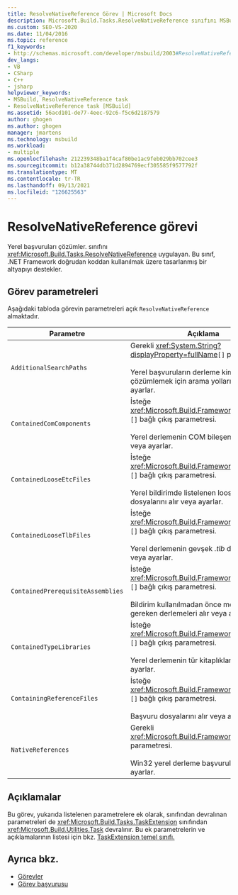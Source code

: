 ```yaml
---
title: ResolveNativeReference Görev | Microsoft Docs
description: Microsoft.Build.Tasks.ResolveNativeReference sınıfını MSBuild yerel başvuruları çözümlemek için ResolveNativeReference görevini nasıl kullandığını öğrenin.
ms.custom: SEO-VS-2020
ms.date: 11/04/2016
ms.topic: reference
f1_keywords:
- http://schemas.microsoft.com/developer/msbuild/2003#ResolveNativeReference
dev_langs:
- VB
- CSharp
- C++
- jsharp
helpviewer_keywords:
- MSBuild, ResolveNativeReference task
- ResolveNativeReference task [MSBuild]
ms.assetid: 56acd101-de77-4eec-92c6-f5c6d2187579
author: ghogen
ms.author: ghogen
manager: jmartens
ms.technology: msbuild
ms.workload:
- multiple
ms.openlocfilehash: 212239348ba1f4caf80be1ac9feb029bb702cee3
ms.sourcegitcommit: b12a38744db371d2894769ecf305585f9577792f
ms.translationtype: MT
ms.contentlocale: tr-TR
ms.lasthandoff: 09/13/2021
ms.locfileid: "126625563"
---
```

# <a name="resolvenativereference-task"></a>ResolveNativeReference görevi

Yerel başvuruları çözümler. sınıfını <xref:Microsoft.Build.Tasks.ResolveNativeReference> uygulayan. Bu sınıf, .NET Framework doğrudan koddan kullanılmak üzere tasarlanmış bir altyapıyı destekler.

## <a name="task-parameters"></a>Görev parametreleri

 Aşağıdaki tabloda görevin parametreleri açık `ResolveNativeReference` almaktadır.

|Parametre|Açıklama|
|---------------|-----------------|
|`AdditionalSearchPaths`|Gerekli <xref:System.String?displayProperty=fullName>`[]` parametresi.<br /><br /> Yerel başvuruların derleme kimliklerini çözümlemek için arama yollarını alır veya ayarlar.|
|`ContainedComComponents`|İsteğe <xref:Microsoft.Build.Framework.ITaskItem> `[]` bağlı çıkış parametresi.<br /><br /> Yerel derlemenin COM bileşenlerini alır veya ayarlar.|
|`ContainedLooseEtcFiles`|İsteğe <xref:Microsoft.Build.Framework.ITaskItem> `[]` bağlı çıkış parametresi.<br /><br /> Yerel bildirimde listelenen loose *Etc* dosyalarını alır veya ayarlar.|
|`ContainedLooseTlbFiles`|İsteğe <xref:Microsoft.Build.Framework.ITaskItem> `[]` bağlı çıkış parametresi.<br /><br /> Yerel derlemenin gevşek *.tlb* dosyalarını alır veya ayarlar.|
|`ContainedPrerequisiteAssemblies`|İsteğe <xref:Microsoft.Build.Framework.ITaskItem> `[]` bağlı çıkış parametresi.<br /><br /> Bildirim kullanılmadan önce mevcut olması gereken derlemeleri alır veya ayarlar.|
|`ContainedTypeLibraries`|İsteğe <xref:Microsoft.Build.Framework.ITaskItem> `[]` bağlı çıkış parametresi.<br /><br /> Yerel derlemenin tür kitaplıklarını alır veya ayarlar.|
|`ContainingReferenceFiles`|İsteğe <xref:Microsoft.Build.Framework.ITaskItem> `[]` bağlı çıkış parametresi.<br /><br /> Başvuru dosyalarını alır veya ayarlar.|
|`NativeReferences`|Gerekli <xref:Microsoft.Build.Framework.ITaskItem>`[]` parametresi.<br /><br /> Win32 yerel derleme başvurularını alır veya ayarlar.|

## <a name="remarks"></a>Açıklamalar

 Bu görev, yukarıda listelenen parametrelere ek olarak, sınıfından devralınan parametreleri de <xref:Microsoft.Build.Tasks.TaskExtension> sınıfından <xref:Microsoft.Build.Utilities.Task> devralınır. Bu ek parametrelerin ve açıklamalarının listesi için bkz. [TaskExtension temel sınıfı.](../msbuild/taskextension-base-class.md)

## <a name="see-also"></a>Ayrıca bkz.

- [Görevler](../msbuild/msbuild-tasks.md)
- [Görev başvurusu](../msbuild/msbuild-task-reference.md)
